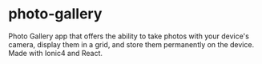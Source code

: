 # photo-gallery
Photo Gallery app that offers the ability to take photos with your device's camera, display them in a grid, and store them permanently on the device. Made with Ionic4 and React.
